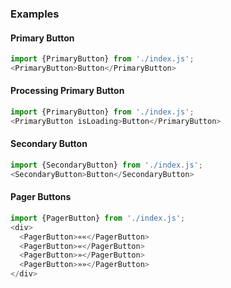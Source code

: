 ### Examples

#### Primary Button

```js
import {PrimaryButton} from './index.js';
<PrimaryButton>Button</PrimaryButton>
```

#### Processing Primary Button

```js
import {PrimaryButton} from './index.js';
<PrimaryButton isLoading>Button</PrimaryButton>
```

#### Secondary Button

```js
import {SecondaryButton} from './index.js';
<SecondaryButton>Button</SecondaryButton>
```

#### Pager Buttons

```js
import {PagerButton} from './index.js';
<div>
  <PagerButton>««</PagerButton>
  <PagerButton>«</PagerButton>
  <PagerButton>»</PagerButton>
  <PagerButton>»»</PagerButton>
</div>
```